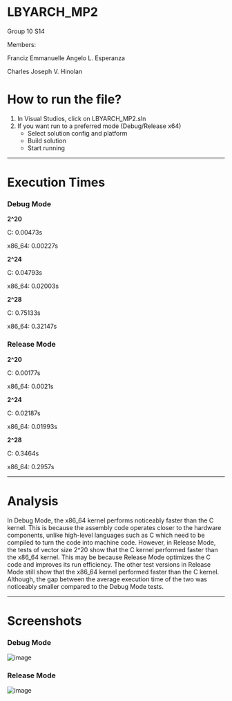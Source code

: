 # LBYARCH_MP2

Group 10 S14

Members: 

Franciz Emmanuelle Angelo L. Esperanza

Charles Joseph V. Hinolan

# How to run the file?

1. In Visual Studios, click on LBYARCH_MP2.sln
2. If you want run to a preferred mode (Debug/Release x64)
   - Select solution config and platform
   - Build solution
   - Start running

---

# Execution Times

### Debug Mode

**2^20**

C: 0.00473s

x86_64: 0.00227s

**2^24**

C: 0.04793s

x86_64: 0.02003s

**2^28**

C: 0.75133s

x86_64: 0.32147s

### Release Mode

**2^20**

C: 0.00177s

x86_64: 0.0021s

**2^24**

C: 0.02187s

x86_64: 0.01993s

**2^28**

C: 0.3464s

x86_64: 0.2957s

---

# Analysis

In Debug Mode, the x86_64 kernel performs noticeably faster than the C kernel. This is because the assembly code operates closer to the hardware components, unlike high-level languages such as C which need to be compiled to turn the code into machine code. However, in Release Mode, the tests of vector size 2^20 show that the C kernel performed faster than the x86_64 kernel. This may be because Release Mode optimizes the C code and improves its run efficiency. The other test versions in Release Mode still show that the x86_64 kernel performed faster than the C kernel. Although, the gap between the average execution time of the two was noticeably smaller compared to the Debug Mode tests.

---

# Screenshots

### Debug Mode

![image](https://github.com/francizesperanza/LBYARCH_MP2/assets/113343391/1f973b5d-36eb-4b1e-a413-0d97fc10cbc0)


### Release Mode

![image](https://github.com/francizesperanza/LBYARCH_MP2/assets/113343391/ec0269c7-2aa2-46a6-85ff-8364512aaa83)


